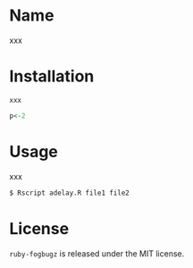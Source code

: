 # Name

xxx

# Installation

    xxx

```R
p<-2
```

# Usage

xxx

```bash
$ Rscript adelay.R file1 file2
```

# License

`ruby-fogbugz` is released under the MIT license.